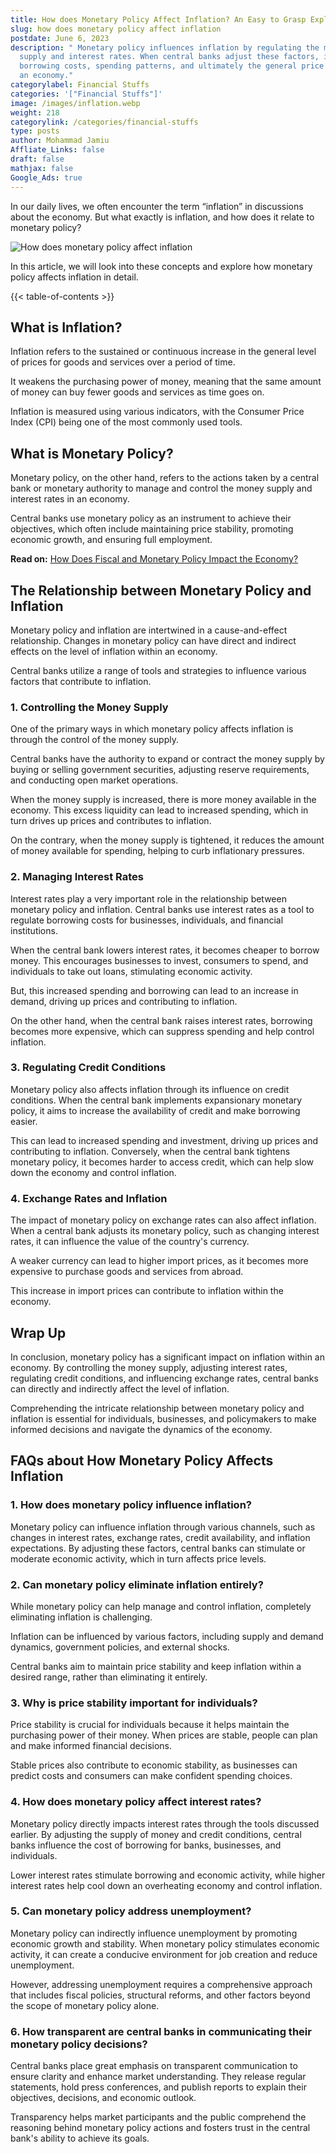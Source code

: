 ```yaml
---
title: How does Monetary Policy Affect Inflation? An Easy to Grasp Explanation
slug: how does monetary policy affect inflation
postdate: June 6, 2023
description: " Monetary policy influences inflation by regulating the money
  supply and interest rates. When central banks adjust these factors, it impacts
  borrowing costs, spending patterns, and ultimately the general price levels in
  an economy."
categorylabel: Financial Stuffs
categories: '["Financial Stuffs"]'
image: /images/inflation.webp
weight: 218
categorylink: /categories/financial-stuffs
type: posts
author: Mohammad Jamiu
Affliate_Links: false
draft: false
mathjax: false
Google_Ads: true
---
```

In our daily lives, we often encounter the term “inflation” in discussions about the economy. But what exactly is inflation, and how does it relate to monetary policy?

![How does monetary policy affect inflation](/images/inflation.webp "How does monetary policy affect inflation")

In this article, we will look into these concepts and explore how monetary policy affects inflation in detail.

{{< table-of-contents >}}

## **What is Inflation?**

Inflation refers to the sustained or continuous increase in the general level of prices for goods and services over a period of time. 

It weakens the purchasing power of money, meaning that the same amount of money can buy fewer goods and services as time goes on. 

Inflation is measured using various indicators, with the Consumer Price Index (CPI) being one of the most commonly used tools.

## **What is Monetary Policy?**

Monetary policy, on the other hand, refers to the actions taken by a central bank or monetary authority to manage and control the money supply and interest rates in an economy. 

Central banks use monetary policy as an instrument to achieve their objectives, which often include maintaining price stability, promoting economic growth, and ensuring full employment.

**Read on:** [How Does Fiscal and Monetary Policy Impact the Economy?](/financial-stuffs/how-does-fiscal-and-monetary-policy-impact-the-economy/)

## **The Relationship between Monetary Policy and Inflation**

Monetary policy and inflation are intertwined in a cause-and-effect relationship. Changes in monetary policy can have direct and indirect effects on the level of inflation within an economy. 

Central banks utilize a range of tools and strategies to influence various factors that contribute to inflation.

### **1. Controlling the Money Supply**

One of the primary ways in which monetary policy affects inflation is through the control of the money supply.

Central banks have the authority to expand or contract the money supply by buying or selling government securities, adjusting reserve requirements, and conducting open market operations. 

When the money supply is increased, there is more money available in the economy. This excess liquidity can lead to increased spending, which in turn drives up prices and contributes to inflation. 

On the contrary, when the money supply is tightened, it reduces the amount of money available for spending, helping to curb inflationary pressures.

### **2. Managing Interest Rates**

Interest rates play a very important role in the relationship between monetary policy and inflation. Central banks use interest rates as a tool to regulate borrowing costs for businesses, individuals, and financial institutions. 

When the central bank lowers interest rates, it becomes cheaper to borrow money. This encourages businesses to invest, consumers to spend, and individuals to take out loans, stimulating economic activity. 

But, this increased spending and borrowing can lead to an increase in demand, driving up prices and contributing to inflation. 

On the other hand, when the central bank raises interest rates, borrowing becomes more expensive, which can suppress spending and help control inflation.

### **3. Regulating Credit Conditions**

Monetary policy also affects inflation through its influence on credit conditions. When the central bank implements expansionary monetary policy, it aims to increase the availability of credit and make borrowing easier. 

This can lead to increased spending and investment, driving up prices and contributing to inflation. Conversely, when the central bank tightens monetary policy, it becomes harder to access credit, which can help slow down the economy and control inflation.

### **4. Exchange Rates and Inflation**

The impact of monetary policy on exchange rates can also affect inflation. When a central bank adjusts its monetary policy, such as changing interest rates, it can influence the value of the country's currency. 

A weaker currency can lead to higher import prices, as it becomes more expensive to purchase goods and services from abroad. 

This increase in import prices can contribute to inflation within the economy.

## **Wrap Up**

In conclusion, monetary policy has a significant impact on inflation within an economy. By controlling the money supply, adjusting interest rates, regulating credit conditions, and influencing exchange rates, central banks can directly and indirectly affect the level of inflation. 

Comprehending the intricate relationship between monetary policy and inflation is essential for individuals, businesses, and policymakers to make informed decisions and navigate the dynamics of the economy.

## **FAQs about How Monetary Policy Affects Inflation**

### **1. How does monetary policy influence inflation?**

Monetary policy can influence inflation through various channels, such as changes in interest rates, exchange rates, credit availability, and inflation expectations. By adjusting these factors, central banks can stimulate or moderate economic activity, which in turn affects price levels.

### **2. Can monetary policy eliminate inflation entirely?**

While monetary policy can help manage and control inflation, completely eliminating inflation is challenging. 

Inflation can be influenced by various factors, including supply and demand dynamics, government policies, and external shocks. 

Central banks aim to maintain price stability and keep inflation within a desired range, rather than eliminating it entirely.

### **3. Why is price stability important for individuals?**

Price stability is crucial for individuals because it helps maintain the purchasing power of their money. When prices are stable, people can plan and make informed financial decisions. 

Stable prices also contribute to economic stability, as businesses can predict costs and consumers can make confident spending choices.

### **4. How does monetary policy affect interest rates?**

Monetary policy directly impacts interest rates through the tools discussed earlier. By adjusting the supply of money and credit conditions, central banks influence the cost of borrowing for banks, businesses, and individuals. 

Lower interest rates stimulate borrowing and economic activity, while higher interest rates help cool down an overheating economy and control inflation.

### **5. Can monetary policy address unemployment?**

Monetary policy can indirectly influence unemployment by promoting economic growth and stability. When monetary policy stimulates economic activity, it can create a conducive environment for job creation and reduce unemployment. 

However, addressing unemployment requires a comprehensive approach that includes fiscal policies, structural reforms, and other factors beyond the scope of monetary policy alone.

### **6. How transparent are central banks in communicating their monetary policy decisions?**

Central banks place great emphasis on transparent communication to ensure clarity and enhance market understanding. They release regular statements, hold press conferences, and publish reports to explain their objectives, decisions, and economic outlook.

Transparency helps market participants and the public comprehend the reasoning behind monetary policy actions and fosters trust in the central bank's ability to achieve its goals.